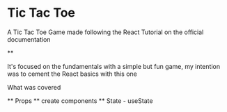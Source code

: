# Tic Tac Toe

A Tic Tac Toe Game made following the React Tutorial on the official documentation

** 

It's focused on the fundamentals with a simple but fun game, my intention was to cement the React basics with this one


What was covered

** Props
** create components
** State - useState 